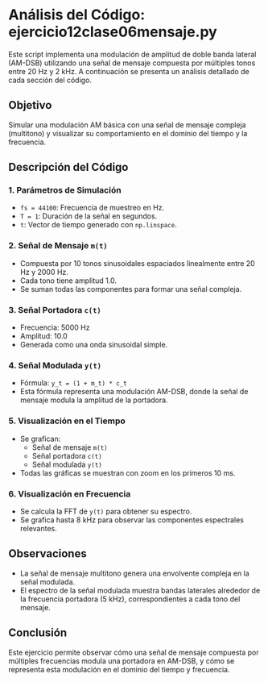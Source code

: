 # Análisis del Código: ejercicio12clase06mensaje.py

Este script implementa una modulación de amplitud de doble banda lateral (AM-DSB) utilizando una señal de mensaje compuesta por múltiples tonos entre 20 Hz y 2 kHz. A continuación se presenta un análisis detallado de cada sección del código.

## Objetivo

Simular una modulación AM básica con una señal de mensaje compleja (multitono) y visualizar su comportamiento en el dominio del tiempo y la frecuencia.

## Descripción del Código

### 1. Parámetros de Simulación
- `fs = 44100`: Frecuencia de muestreo en Hz.
- `T = 1`: Duración de la señal en segundos.
- `t`: Vector de tiempo generado con `np.linspace`.

### 2. Señal de Mensaje `m(t)`
- Compuesta por 10 tonos sinusoidales espaciados linealmente entre 20 Hz y 2000 Hz.
- Cada tono tiene amplitud 1.0.
- Se suman todas las componentes para formar una señal compleja.

### 3. Señal Portadora `c(t)`
- Frecuencia: 5000 Hz
- Amplitud: 10.0
- Generada como una onda sinusoidal simple.

### 4. Señal Modulada `y(t)`
- Fórmula: `y_t = (1 + m_t) * c_t`
- Esta fórmula representa una modulación AM-DSB, donde la señal de mensaje modula la amplitud de la portadora.

### 5. Visualización en el Tiempo
- Se grafican:
  - Señal de mensaje `m(t)`
  - Señal portadora `c(t)`
  - Señal modulada `y(t)`
- Todas las gráficas se muestran con zoom en los primeros 10 ms.

### 6. Visualización en Frecuencia
- Se calcula la FFT de `y(t)` para obtener su espectro.
- Se grafica hasta 8 kHz para observar las componentes espectrales relevantes.

## Observaciones

- La señal de mensaje multitono genera una envolvente compleja en la señal modulada.
- El espectro de la señal modulada muestra bandas laterales alrededor de la frecuencia portadora (5 kHz), correspondientes a cada tono del mensaje.

## Conclusión

Este ejercicio permite observar cómo una señal de mensaje compuesta por múltiples frecuencias modula una portadora en AM-DSB, y cómo se representa esta modulación en el dominio del tiempo y frecuencia.
